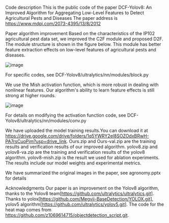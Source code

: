 Code description
This is the public code of the paper DCF-Yolov8: An Improved Algorithm for Aggregating Low-Level Features to Detect Agricultural Pests and Diseases
The paper address is https://www.mdpi.com/2073-4395/13/8/2012

Paper algorithm improvement
Based on the characteristics of the IP102 agricultural pest data set, we improved the C2F module and proposed D2F. The module structure is shown in the figure below. This module has better feature extraction effects on low-level features of agricultural pests and diseases.

![image](https://github.com/SprBoot/DCF-Yolov8/assets/44434637/3a6d71b0-f138-489e-ba65-fbdfa7495a04)

For specific codes, see DCF-Yolov8/ultralytics/nn/modules/block.py

We use the Mish activation function, which is more robust in dealing with nonlinear features. Our algorithm's ability to learn feature effects is still strong at higher rounds.

![image](https://github.com/SprBoot/DCF-Yolov8/assets/44434637/b97c0cf5-ccda-47ef-b218-d8537e7f3bec)

For details on modifying the activation function code, see DCF-Yolov8/ultralytics/nn/modules/conv.py

We have uploaded the model training results.You can download it at https://drive.google.com/drive/folders/1q5YWRY2el8SOZOdxBRwH-PA7rsCuoPjm?usp=drive_link. Ours.zip and Ours-val.zip are the training results and verification results of our improved algorithm. yolov8.zip and yolov8-va.zip are the training and verification results of the yolov8 algorithm. yolov8-mish.zip is the result we used for ablation experiments. The results include our model weights and experimental metrics.

We have summarized the original images in the paper, see agronomy.pptx for details

Acknowledgments
Our paper is an improvement on the Yolov8 algorithm, thanks to the Yolov8 team[https://github.com/ultralytics/ultralytics.git]. Thanks to yolox[https://github.com/Megvii-BaseDetection/YOLOX.git], yolov5 algorithm[https://github.com/ultralytics/yolov5.git]. The code for the heat map comes from https://github.com/z1069614715/objectdetection_script.git.
